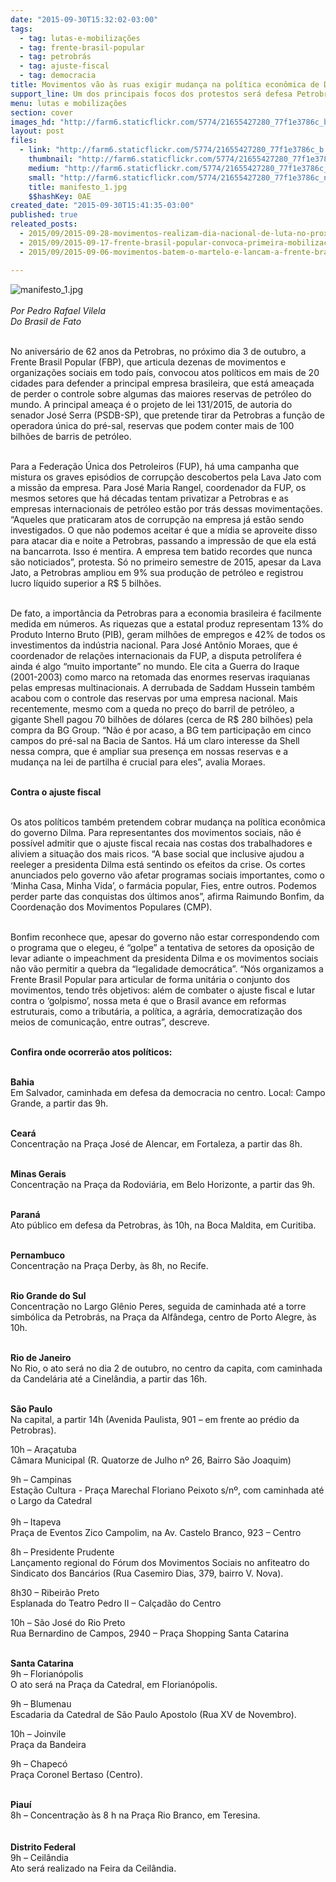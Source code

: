 ```yaml
---
date: "2015-09-30T15:32:02-03:00"
tags:
  - tag: lutas-e-mobilizações
  - tag: frente-brasil-popular
  - tag: petrobrás
  - tag: ajuste-fiscal
  - tag: democracia
title: Movimentos vão às ruas exigir mudança na política econômica de Dilma
support_line: Um dos principais focos dos protestos será defesa Petrobras como operadora das reservas do pré-sal.
menu: lutas e mobilizações
section: cover
images_hd: "http://farm6.staticflickr.com/5774/21655427280_77f1e3786c_b.jpg"
layout: post
files:
  - link: "http://farm6.staticflickr.com/5774/21655427280_77f1e3786c_b.jpg"
    thumbnail: "http://farm6.staticflickr.com/5774/21655427280_77f1e3786c_t.jpg"
    medium: "http://farm6.staticflickr.com/5774/21655427280_77f1e3786c_z.jpg"
    small: "http://farm6.staticflickr.com/5774/21655427280_77f1e3786c_n.jpg"
    title: manifesto_1.jpg
    $$hashKey: 0AE
created_date: "2015-09-30T15:41:35-03:00"
published: true
releated_posts:
  - 2015/09/2015-09-28-movimentos-realizam-dia-nacional-de-luta-no-proximo-sabado.md
  - 2015/09/2015-09-17-frente-brasil-popular-convoca-primeira-mobilizacao-no-62-aniversario-da-petrobras.md
  - 2015/09/2015-09-06-movimentos-batem-o-martelo-e-lancam-a-frente-brasil-popular.md

---
```

<p><img alt="manifesto_1.jpg" src="http://farm6.staticflickr.com/5774/21655427280_77f1e3786c_b.jpg" /><br />
<br />
<em>Por Pedro Rafael Vilela<br />
Do Brasil de Fato</em></p>

<p><br />
No anivers&aacute;rio de 62 anos da Petrobras, no pr&oacute;ximo dia 3 de outubro, a Frente Brasil Popular (FBP), que articula dezenas de movimentos e organiza&ccedil;&otilde;es sociais em todo pa&iacute;s, convocou atos pol&iacute;ticos em mais de 20 cidades para defender a principal empresa brasileira, que est&aacute; amea&ccedil;ada de perder o controle sobre algumas das maiores reservas de petr&oacute;leo do mundo. A principal amea&ccedil;a &eacute; o projeto de lei 131/2015, de autoria do senador Jos&eacute; Serra (PSDB-SP), que pretende tirar da Petrobras a fun&ccedil;&atilde;o de operadora &uacute;nica do pr&eacute;-sal, reservas que podem conter mais de 100 bilh&otilde;es de barris de petr&oacute;leo.</p>

<p><br />
Para a Federa&ccedil;&atilde;o &Uacute;nica dos Petroleiros (FUP), h&aacute; uma campanha que mistura os graves epis&oacute;dios de corrup&ccedil;&atilde;o descobertos pela Lava Jato com a miss&atilde;o da empresa. Para Jos&eacute; Maria Rangel, coordenador da FUP, os mesmos setores que h&aacute; d&eacute;cadas tentam privatizar a Petrobras e as empresas internacionais de petr&oacute;leo est&atilde;o por tr&aacute;s dessas movimenta&ccedil;&otilde;es. &ldquo;Aqueles que praticaram atos de corrup&ccedil;&atilde;o na empresa j&aacute; est&atilde;o sendo investigados. O que n&atilde;o podemos aceitar &eacute; que a m&iacute;dia se aproveite disso para atacar dia e noite a Petrobras, passando a impress&atilde;o de que ela est&aacute; na bancarrota. Isso &eacute; mentira. A empresa tem batido recordes que nunca s&atilde;o noticiados&rdquo;, protesta. S&oacute; no primeiro semestre de 2015, apesar da Lava Jato, a Petrobras ampliou em 9% sua produ&ccedil;&atilde;o de petr&oacute;leo e registrou lucro l&iacute;quido superior a R$ 5 bilh&otilde;es. &nbsp;&nbsp;</p>

<p><br />
De fato, a import&acirc;ncia da Petrobras para a economia brasileira &eacute; facilmente medida em n&uacute;meros. As riquezas que a estatal produz representam 13% do Produto Interno Bruto (PIB), geram milh&otilde;es de empregos e 42% de todos os investimentos da ind&uacute;stria nacional. Para Jos&eacute; Ant&ocirc;nio Moraes, que &eacute; coordenador de rela&ccedil;&otilde;es internacionais da FUP, a disputa petrol&iacute;fera &eacute; ainda &eacute; algo &ldquo;muito importante&rdquo; no mundo. Ele cita a Guerra do Iraque (2001-2003) como marco na retomada das enormes reservas iraquianas pelas empresas multinacionais. A derrubada de Saddam Hussein tamb&eacute;m acabou com o controle das reservas por uma empresa nacional. Mais recentemente, mesmo com a queda no pre&ccedil;o do barril de petr&oacute;leo, a gigante Shell pagou 70 bilh&otilde;es de d&oacute;lares (cerca de R$ 280 bilh&otilde;es) pela compra da BG Group. &ldquo;N&atilde;o &eacute; por acaso, a BG tem participa&ccedil;&atilde;o em cinco campos do pr&eacute;-sal na Bacia de Santos. H&aacute; um claro interesse da Shell nessa compra, que &eacute; ampliar sua presen&ccedil;a em nossas reservas e a mudan&ccedil;a na lei de partilha &eacute; crucial para eles&rdquo;, avalia Moraes.</p>

<p><br />
<strong>Contra o ajuste fiscal</strong></p>

<p><br />
Os atos pol&iacute;ticos tamb&eacute;m pretendem cobrar mudan&ccedil;a na pol&iacute;tica econ&ocirc;mica do governo Dilma. Para representantes dos movimentos sociais, n&atilde;o &eacute; poss&iacute;vel admitir que o ajuste fiscal recaia nas costas dos trabalhadores e aliviem a situa&ccedil;&atilde;o dos mais ricos. &ldquo;A base social que inclusive ajudou a reeleger a presidenta Dilma est&aacute; sentindo os efeitos da crise. Os cortes anunciados pelo governo v&atilde;o afetar programas sociais importantes, como o &lsquo;Minha Casa, Minha Vida&rsquo;, o farm&aacute;cia popular, Fies, entre outros. Podemos perder parte das conquistas dos &uacute;ltimos anos&rdquo;, afirma Raimundo Bonfim, da Coordena&ccedil;&atilde;o dos Movimentos Populares (CMP).</p>

<p><br />
Bonfim reconhece que, apesar do governo n&atilde;o estar correspondendo com o programa que o elegeu, &eacute; &ldquo;golpe&rdquo; a tentativa de setores da oposi&ccedil;&atilde;o de levar adiante o impeachment da presidenta Dilma e os movimentos sociais n&atilde;o v&atilde;o permitir a quebra da &ldquo;legalidade democr&aacute;tica&rdquo;. &ldquo;N&oacute;s organizamos a Frente Brasil Popular para articular de forma unit&aacute;ria o conjunto dos movimentos, tendo tr&ecirc;s objetivos: al&eacute;m de combater o ajuste fiscal e lutar contra o &lsquo;golpismo&rsquo;, nossa meta &eacute; que o Brasil avance em reformas estruturais, como a tribut&aacute;ria, a pol&iacute;tica, a agr&aacute;ria, democratiza&ccedil;&atilde;o dos meios de comunica&ccedil;&atilde;o, entre outras&rdquo;, descreve.</p>

<p><br />
<strong>Confira onde ocorrer&atilde;o atos pol&iacute;ticos:</strong></p>

<p><br />
<strong>Bahia</strong><br />
Em Salvador, caminhada em defesa da democracia no centro. Local: Campo Grande, a partir das 9h.</p>

<p><br />
<strong>Cear&aacute;</strong><br />
Concentra&ccedil;&atilde;o na Pra&ccedil;a Jos&eacute; de Alencar, em Fortaleza, a partir das 8h.</p>

<p><br />
<strong>Minas Gerais</strong><br />
Concentra&ccedil;&atilde;o na Pra&ccedil;a da Rodovi&aacute;ria, em Belo Horizonte, a partir das 9h.</p>

<p><br />
<strong>Paran&aacute;</strong><br />
Ato p&uacute;blico em defesa da Petrobras, &agrave;s 10h, na Boca Maldita, em Curitiba.</p>

<p><br />
<strong>Pernambuco</strong><br />
Concentra&ccedil;&atilde;o na Pra&ccedil;a Derby, &agrave;s 8h, no Recife.</p>

<p><br />
<strong>Rio Grande do Sul</strong><br />
Concentra&ccedil;&atilde;o no Largo Gl&ecirc;nio Peres, seguida de caminhada at&eacute; a torre simb&oacute;lica da Petrobr&aacute;s, na Pra&ccedil;a da Alf&acirc;ndega, centro de Porto Alegre, &agrave;s 10h.</p>

<p><br />
<strong>Rio de Janeiro</strong><br />
No Rio, o ato ser&aacute; no dia 2 de outubro, no centro da capita, com caminhada da Candel&aacute;ria at&eacute; a Cinel&acirc;ndia, a partir das 16h.</p>

<p><br />
<strong>S&atilde;o Paulo</strong><br />
Na capital, a partir 14h (Avenida Paulista, 901 &ndash; em frente ao pr&eacute;dio da Petrobras).</p>

<p>10h &ndash; Ara&ccedil;atuba<br />
C&acirc;mara Municipal (R. Quatorze de Julho n&ordm; 26, Bairro S&atilde;o Joaquim)</p>

<p>9h &ndash; Campinas<br />
Esta&ccedil;&atilde;o Cultura - Pra&ccedil;a Marechal Floriano Peixoto s/n&ordm;, com caminhada at&eacute; o Largo da Catedral<br />
&nbsp;<br />
9h &ndash; Itapeva<br />
Pra&ccedil;a de Eventos Zico Campolim, na Av. Castelo Branco, 923 &ndash; Centro</p>

<p>8h &ndash; Presidente Prudente<br />
Lan&ccedil;amento regional do F&oacute;rum dos Movimentos Sociais no anfiteatro do Sindicato dos Banc&aacute;rios (Rua Casemiro Dias, 379, bairro V. Nova).&nbsp;</p>

<p>8h30 &ndash; Ribeir&atilde;o Preto<br />
Esplanada do Teatro Pedro II &ndash; Cal&ccedil;ad&atilde;o do Centro</p>

<p>10h &ndash; S&atilde;o Jos&eacute; do Rio Preto<br />
Rua Bernardino de Campos, 2940 &ndash; Pra&ccedil;a Shopping Santa Catarina</p>

<p><br />
<strong>Santa Catarina</strong><br />
9h &ndash; Florian&oacute;polis<br />
O ato ser&aacute; na Pra&ccedil;a da Catedral, em Florian&oacute;polis.</p>

<p>9h &ndash; Blumenau<br />
Escadaria da Catedral de S&atilde;o Paulo Apostolo (Rua XV de Novembro).&nbsp;</p>

<p>10h &ndash; Joinvile<br />
Pra&ccedil;a da Bandeira&nbsp;</p>

<p>9h &ndash; Chapec&oacute;<br />
Pra&ccedil;a Coronel Bertaso (Centro).</p>

<p><br />
<strong>Piau&iacute;</strong><br />
8h &ndash; Concentra&ccedil;&atilde;o &agrave;s 8 h na Pra&ccedil;a Rio Branco, em Teresina.<br />
&nbsp;<br />
<br />
<strong>Distrito Federal</strong><br />
9h &ndash; Ceil&acirc;ndia<br />
Ato ser&aacute; realizado na Feira da Ceil&acirc;ndia.</p>
